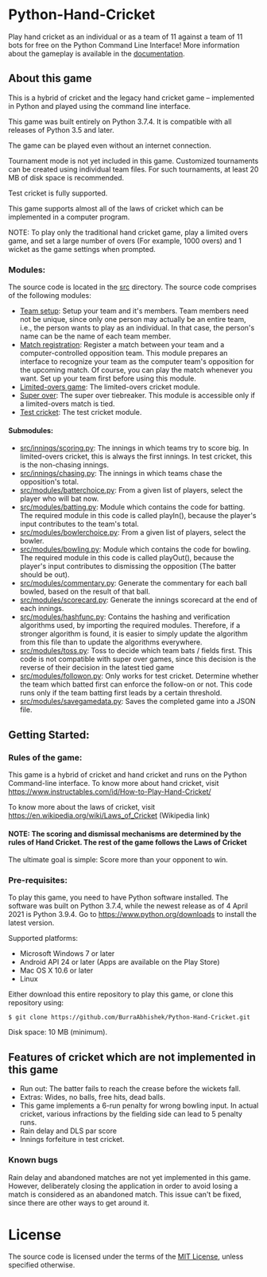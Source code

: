 # Python-Hand-Cricket
Play hand cricket as an individual or as a team of 11 against a team of 11 bots for free on the Python Command Line Interface! More information about the gameplay is available in the [documentation](https://github.com/BurraAbhishek/Python-Hand-Cricket/blob/main/docs/Hand%20Cricket%20Python%20App%20Documentation.pdf).

## About this game

This is a hybrid of cricket and the legacy hand cricket game – implemented in Python and played using the command line interface.

This game was built entirely on Python 3.7.4. It is compatible with all releases of Python 3.5 and later.

The game can be played even without an internet connection.

Tournament mode is not yet included in this game. Customized tournaments can be created using individual team files. For such tournaments, at least 20 MB of disk space is recommended.

Test cricket is fully supported.

This game supports almost all of the laws of cricket which can be implemented in a computer program.

NOTE: To play only the traditional hand cricket game, play a limited overs game, and set a large number of overs (For example, 1000 overs) and 1 wicket as the game settings when prompted.

### Modules:
The source code is located in the [src](https://github.com/BurraAbhishek/Python-Hand-Cricket/tree/main/src) directory. The source code comprises of the following modules:
- [Team setup](https://github.com/BurraAbhishek/Python-Hand-Cricket/blob/main/src/setupateam.py): Setup your team and it's members. Team members need not be unique, since only one person may actually be an entire team, i.e., the person wants to play as an individual. In that case, the person's name can be the name of each team member.
- [Match registration](https://github.com/BurraAbhishek/Python-Hand-Cricket/blob/main/src/registerformatch.py): Register a match between your team and a computer-controlled opposition team. This module prepares an interface to recognize your team as the computer team's opposition for the upcoming match. Of course, you can play the match whenever you want. Set up your team first before using this module.
- [Limited-overs game](https://github.com/BurraAbhishek/Python-Hand-Cricket/blob/main/src/handcricketgame.py): The limited-overs cricket module. 
- [Super over](https://github.com/BurraAbhishek/Python-Hand-Cricket/blob/main/src/handcricketgamesuperover.py): The super over tiebreaker. This module is accessible only if a limited-overs match is tied.
- [Test cricket](https://github.com/BurraAbhishek/Python-Hand-Cricket/blob/main/src/handcricketgametestcricket.py): The test cricket module. 
#### Submodules:
- [src/innings/scoring.py](https://github.com/BurraAbhishek/Python-Hand-Cricket/blob/main/src/innings/scoring.py): The innings in which teams try to score big. In limited-overs cricket, this is always the first innings. In test cricket, this is the non-chasing innings.
- [src/innings/chasing.py](https://github.com/BurraAbhishek/Python-Hand-Cricket/blob/main/src/innings/chasing.py): The innings in which teams chase the opposition's total.
- [src/modules/batterchoice.py](https://github.com/BurraAbhishek/Python-Hand-Cricket/blob/main/src/modules/batterchoice.py): From a given list of players, select the player who will bat now.
- [src/modules/batting.py](https://github.com/BurraAbhishek/Python-Hand-Cricket/blob/main/src/modules/batting.py): Module which contains the code for batting. The required module in this code is called playIn(), because the player's input contributes to the team's total.
- [src/modules/bowlerchoice.py](https://github.com/BurraAbhishek/Python-Hand-Cricket/blob/main/src/modules/bowlerchoice.py): From a given list of players, select the bowler.
- [src/modules/bowling.py](https://github.com/BurraAbhishek/Python-Hand-Cricket/blob/main/src/modules/bowling.py): Module which contains the code for bowling. The required module in this code is called playOut(), because the player's input contributes to dismissing the opposition (The batter should be out).
- [src/modules/commentary.py](https://github.com/BurraAbhishek/Python-Hand-Cricket/blob/main/src/modules/commentary.py): Generate the commentary for each ball bowled, based on the result of that ball.
- [src/modules/scorecard.py](https://github.com/BurraAbhishek/Python-Hand-Cricket/blob/main/src/modules/scorecard.py): Generate the innings scorecard at the end of each innings.
- [src/modules/hashfunc.py](https://github.com/BurraAbhishek/Python-Hand-Cricket/blob/main/src/modules/hashfunc.py): Contains the hashing and verification algorithms used, by importing the required modules. Therefore, if a stronger algorithm is found, it is easier to simply update the algorithm from this file than to update the algorithms everywhere.
- [src/modules/toss.py](https://github.com/BurraAbhishek/Python-Hand-Cricket/blob/main/src/modules/toss.py): Toss to decide which team bats / fields first. This code is not compatible with super over games, since this decision is the reverse of their decision in the latest tied game
- [src/modules/followon.py](https://github.com/BurraAbhishek/Python-Hand-Cricket/blob/main/src/modules/followon.py): Only works for test cricket. Determine whether the team which batted first can enforce the follow-on or not. This code runs only if the team batting first leads by a certain threshold.
- [src/modules/savegamedata.py](https://github.com/BurraAbhishek/Python-Hand-Cricket/blob/main/src/modules/savegamedata.py): Saves the completed game into a JSON file.

## Getting Started:
### Rules of the game:
This game is a hybrid of cricket and hand cricket and runs on the Python Command-line interface. To know more about hand cricket, visit https://www.instructables.com/id/How-to-Play-Hand-Cricket/

To know more about the laws of cricket, visit https://en.wikipedia.org/wiki/Laws_of_Cricket (Wikipedia link)

#### NOTE: The scoring and dismissal mechanisms are determined by the rules of Hand Cricket. The rest of the game follows the Laws of Cricket

The ultimate goal is simple: Score more than your opponent to win.
### Pre-requisites:
To play this game, you need to have Python software installed. The software was built on Python 3.7.4, while the newest release as of 4 April 2021 is Python 3.9.4. Go to https://www.python.org/downloads to install the latest version.

Supported platforms:
-	Microsoft Windows 7 or later
-	Android API 24 or later (Apps are available on the Play Store)
-	Mac OS X 10.6 or later
-	Linux 

Either download this entire repository to play this game, or clone this repository using:

```
$ git clone https://github.com/BurraAbhishek/Python-Hand-Cricket.git
```

Disk space: 10 MB (minimum).

## Features of cricket which are not implemented in this game
- Run out: The batter fails to reach the crease before the wickets fall.
- Extras: Wides, no balls, free hits, dead balls. 
- This game implements a 6-run penalty for wrong bowling input. In actual cricket, various infractions by the fielding side can lead to 5 penalty runs.
- Rain delay and DLS par score
- Innings forfeiture in test cricket.

### Known bugs

Rain delay and abandoned matches are not yet implemented in this game. However, deliberately closing the application in order to avoid losing a match is considered as an abandoned match. This issue can't be fixed, since there are other ways to get around it.

# License

The source code is licensed under the terms of the [MIT License](https://github.com/BurraAbhishek/Python-Hand-Cricket/blob/main/LICENSE), unless specified otherwise.
